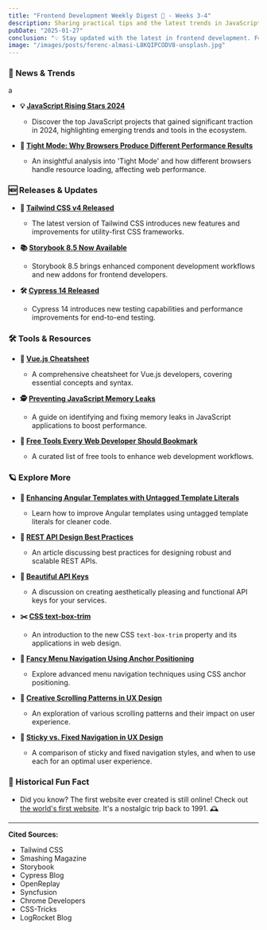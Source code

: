 ```yaml
---
title: "Frontend Development Weekly Digest 🗻 - Weeks 3-4"
description: Sharing practical tips and the latest trends in JavaScript
pubDate: "2025-01-27"
conclusion: "💡 Stay updated with the latest in frontend development. Follow the links for more insights."
image: "/images/posts/ferenc-almasi-L8KQIPCODV8-unsplash.jpg"
---
```


### 📢 News & Trends

 a

- **💡 [JavaScript Rising Stars 2024](https://risingstars.js.org/2024/en?ref=zazen_code)**  
  - Discover the top JavaScript projects that gained significant traction in 2024, highlighting emerging trends and tools in the ecosystem.

- **🚀 [Tight Mode: Why Browsers Produce Different Performance Results](https://www.smashingmagazine.com/2025/01/tight-mode-why-browsers-produce-different-performance-results/?ref=zazen_code)**  
  - An insightful analysis into 'Tight Mode' and how different browsers handle resource loading, affecting web performance.

### 🆕 Releases & Updates

- **🎉 [Tailwind CSS v4 Released](https://tailwindcss.com/blog/tailwindcss-v4?ref=zazen_code)**  
  - The latest version of Tailwind CSS introduces new features and improvements for utility-first CSS frameworks.

- **📚 [Storybook 8.5 Now Available](https://storybook.js.org/blog/storybook-8-5?ref=zazen_code)**  
  - Storybook 8.5 brings enhanced component development workflows and new addons for frontend developers.

- **🛠️ [Cypress 14 Released](https://www.cypress.io/blog/cypress-14-is-here-see-whats-new?ref=zazen_code)**  
  - Cypress 14 introduces new testing capabilities and performance improvements for end-to-end testing.

### 🛠 Tools & Resources

- **📄 [Vue.js Cheatsheet](https://vue-cheatsheet.themeselection.com/?ref=zazen_code)**  
  - A comprehensive cheatsheet for Vue.js developers, covering essential concepts and syntax.

- **🕵️ [Preventing JavaScript Memory Leaks](https://www.syncfusion.com/blogs/post/prevent-javascript-memory-leaks-guide?ref=zazen_code)**  
  - A guide on identifying and fixing memory leaks in JavaScript applications to boost performance.

- **🔧 [Free Tools Every Web Developer Should Bookmark](https://blog.openreplay.com/free-tools-every-web-developer-should-bookmark?ref=zazen_code)**  
  - A curated list of free tools to enhance web development workflows.

### 🪐 Explore More

- **🔗 [Enhancing Angular Templates with Untagged Template Literals](https://medium.com/netanelbasal/enhancing-angular-templates-with-untagged-template-literals-0baa5b4f8371?ref=zazen_code)**  
  - Learn how to improve Angular templates using untagged template literals for cleaner code.

- **📏 [REST API Design Best Practices](https://tigerabrodi.blog/rest-api-design-best-practices?ref=zazen_code)**  
  - An article discussing best practices for designing robust and scalable REST APIs.

- **🔑 [Beautiful API Keys](https://docs.agentstation.ai/blog/beautiful-api-keys/?ref=zazen_code)**  
  - A discussion on creating aesthetically pleasing and functional API keys for your services.

- **✂️ [CSS text-box-trim](https://developer.chrome.com/blog/css-text-box-trim?ref=zazen_code)**  
  - An introduction to the new CSS `text-box-trim` property and its applications in web design.

- **📐 [Fancy Menu Navigation Using Anchor Positioning](https://css-tricks.com/fancy-menu-navigation-using-anchor-positioning/?ref=zazen_code)**  
  - Explore advanced menu navigation techniques using CSS anchor positioning.

- **🎢 [Creative Scrolling Patterns in UX Design](https://blog.logrocket.com/ux-design/creative-scrolling-patterns-ux/?ref=zazen_code)**  
  - An exploration of various scrolling patterns and their impact on user experience.

- **📌 [Sticky vs. Fixed Navigation in UX Design](https://blog.logrocket.com/ux-design/sticky-vs-fixed-navigation/?ref=zazen_code)**  
  - A comparison of sticky and fixed navigation styles, and when to use each for an optimal user experience.

### 📜 Historical Fun Fact

- Did you know? The first website ever created is still online! Check out [the world's first website](http://info.cern.ch/?ref=zazen_code). It's a nostalgic trip back to 1991. 🕰️

---

**Cited Sources:**

- Tailwind CSS  
- Smashing Magazine  
- Storybook  
- Cypress Blog  
- OpenReplay  
- Syncfusion  
- Chrome Developers  
- CSS-Tricks  
- LogRocket Blog  
